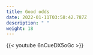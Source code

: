 ```yaml
---
title: Good odds
date: 2022-01-11T03:58:42.787Z
description: " "
weight: 18
---
```

{{< youtube 6nCueDX5oGc >}}